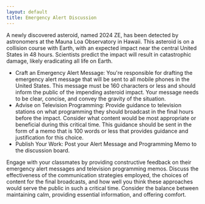 ```yaml
---
layout: default
title: Emergency Alert Discussion
---
```


A newly discovered asteroid, named 2024 ZE, has been detected by astronomers at the Mauna Loa Observatory in Hawaii. This asteroid is on a collision course with Earth, with an expected impact near the central United States in 48 hours. Scientists predict the impact will result in catastrophic damage, likely eradicating all life on Earth.

- Craft an Emergency Alert Message: You're responsible for drafting the emergency alert message that will be sent to all mobile phones in the United States. This message must be 160 characters or less and should inform the public of the impending asteroid impact. Your message needs to be clear, concise, and convey the gravity of the situation.
- Advise on Television Programming: Provide guidance to television stations on what programming they should broadcast in the final hours before the impact. Consider what content would be most appropriate or beneficial during this critical time. This guidance should be sent in the form of a memo that is 100 words or less that provides guidance and justification for this choice. 
- Publish Your Work: Post your Alert Message and Programming Memo to the discussion board.  

Engage with your classmates by providing constructive feedback on their emergency alert messages and television programming memos. Discuss the effectiveness of the communication strategies employed, the choices of content for the final broadcasts, and how well you think these approaches would serve the public in such a critical time. Consider the balance between maintaining calm, providing essential information, and offering comfort. 
